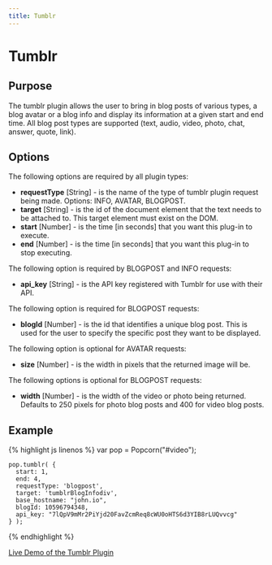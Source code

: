 ```yaml
---
title: Tumblr
---
```

# Tumblr #

## Purpose ##
The tumblr plugin allows the user to bring in blog posts of various types, a blog avatar or a blog info and display its information at a given start and end time. All blog post types are supported (text, audio, video, photo, chat, answer, quote, link).

## Options ##

The following options are required by all plugin types:

* **requestType** \[String\] - is the name of the type of tumblr plugin request being made. Options: INFO, AVATAR, BLOGPOST.
* **target** \[String\] - is the id of the document element that the text needs to be attached to. This target element must exist on the DOM.
* **start** \[Number\] - is the time \[in seconds\] that you want this plug-in to execute.
* **end** \[Number\] - is the time \[in seconds\] that you want this plug-in to stop executing.


The following option is required by BLOGPOST and INFO requests:

* **api_key** \[String\] - is the API key registered with Tumblr for use with their API.


The following option is required for BLOGPOST requests:

* **blogId** \[Number\] - is the id that identifies a unique blog post. This is used for the user to specify the specific post they want to be displayed.


The following option is optional for AVATAR requests:

* **size** \[Number\] - is the width in pixels that the returned image will be. 


The following options is optional for BLOGPOST requests:

* **width** \[Number\] - is the width of the video or photo being returned. Defaults to 250 pixels for photo blog posts and 400 for video blog posts.  
 
## Example ##

{% highlight js linenos %}
    var pop = Popcorn("#video");
    
    pop.tumblr( {
      start: 1, 
      end: 4,
      requestType: 'blogpost',
      target: 'tumblrBlogInfodiv',
      base_hostname: "john.io",
      blogId: 10596794348,
      api_key: "7lQpV9mMr2PiYjd20FavZcmReq8cWU0oHTS6d3YIB8rLUQvvcg" 
    } );
{% endhighlight %}
    
[Live Demo of the Tumblr Plugin](http://jsfiddle.net/UC6Px/15/)

